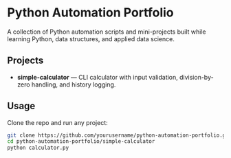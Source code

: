 # Python Automation Portfolio

A collection of Python automation scripts and mini-projects built while learning Python, data structures, and applied data science.  

## Projects
- **simple-calculator** — CLI calculator with input validation, division-by-zero handling, and history logging.

## Usage
Clone the repo and run any project:
```bash
git clone https://github.com/yourusername/python-automation-portfolio.git
cd python-automation-portfolio/simple-calculator
python calculator.py
```
